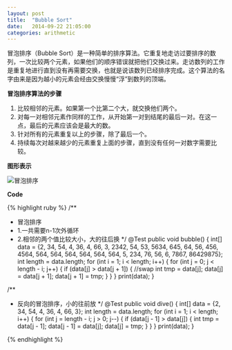 ```yaml
---
layout: post
title:  "Bubble Sort"
date:   2014-09-22 21:05:00
categories: arithmetic
---
```


冒泡排序（Bubble Sort）是一种简单的排序算法。它重复地走访过要排序的数列，一次比较两个元素，如果他们的顺序错误就把他们交换过来。走访数列的工作是重复地进行直到没有再需要交换，也就是说该数列已经排序完成。这个算法的名字由来是因为越小的元素会经由交换慢慢“浮”到数列的顶端。


**冒泡排序算法的步骤**

1. 比较相邻的元素。如果第一个比第二个大，就交换他们两个。
2. 对每一对相邻元素作同样的工作，从开始第一对到结尾的最后一对。在这一点，最后的元素应该会是最大的数。
3. 针对所有的元素重复以上的步骤，除了最后一个。
4. 持续每次对越来越少的元素重复上面的步骤，直到没有任何一对数字需要比较。

**图形表示**

![冒泡排序](http://upload.wikimedia.org/wikipedia/commons/3/37/Bubble_sort_animation.gif)

**Code**

{% highlight ruby %}
/**
 * 冒泡排序
 * 1.一共需要n-1次外循环
 * 2.相邻的两个值比较大小，大的往后换
 */
@Test
public void bubble() {
    int[] data = {2, 34, 54, 4, 36, 4, 66, 3, 2342, 54, 53, 5634, 645, 64, 56, 456, 4564, 564, 564, 564, 564, 564, 564, 5, 234, 76, 56, 6, 7867, 86429875};
    int length = data.length;
    for (int i = 1; i < length; i++) {
        for (int j = 0; j < length - i; j++) {
            if (data[j] > data[j + 1]) {
                //swap
                int tmp = data[j];
                data[j] = data[j + 1];
                data[j + 1] = tmp;
            }
        }
    }
    print(data);
}

/**
 * 反向的冒泡排序，小的往前放
 */
@Test
public void dive() {
    int[] data = {2, 34, 54, 4, 36, 4, 66, 3};
    int length = data.length;
    for (int i = 1; i < length; i++) {
        for (int j = length - i; j > 0; j--) {
            if (data[j - 1] > data[j]) {
                int tmp = data[j - 1];
                data[j - 1] = data[j];
                data[j] = tmp;
            }
        }
    }
    print(data);
}

{% endhighlight %}
